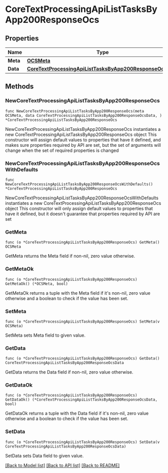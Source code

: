 # CoreTextProcessingApiListTasksByApp200ResponseOcs

## Properties

Name | Type | Description | Notes
------------ | ------------- | ------------- | -------------
**Meta** | [**OCSMeta**](OCSMeta.md) |  | 
**Data** | [**CoreTextProcessingApiListTasksByApp200ResponseOcsData**](CoreTextProcessingApiListTasksByApp200ResponseOcsData.md) |  | 

## Methods

### NewCoreTextProcessingApiListTasksByApp200ResponseOcs

`func NewCoreTextProcessingApiListTasksByApp200ResponseOcs(meta OCSMeta, data CoreTextProcessingApiListTasksByApp200ResponseOcsData, ) *CoreTextProcessingApiListTasksByApp200ResponseOcs`

NewCoreTextProcessingApiListTasksByApp200ResponseOcs instantiates a new CoreTextProcessingApiListTasksByApp200ResponseOcs object
This constructor will assign default values to properties that have it defined,
and makes sure properties required by API are set, but the set of arguments
will change when the set of required properties is changed

### NewCoreTextProcessingApiListTasksByApp200ResponseOcsWithDefaults

`func NewCoreTextProcessingApiListTasksByApp200ResponseOcsWithDefaults() *CoreTextProcessingApiListTasksByApp200ResponseOcs`

NewCoreTextProcessingApiListTasksByApp200ResponseOcsWithDefaults instantiates a new CoreTextProcessingApiListTasksByApp200ResponseOcs object
This constructor will only assign default values to properties that have it defined,
but it doesn't guarantee that properties required by API are set

### GetMeta

`func (o *CoreTextProcessingApiListTasksByApp200ResponseOcs) GetMeta() OCSMeta`

GetMeta returns the Meta field if non-nil, zero value otherwise.

### GetMetaOk

`func (o *CoreTextProcessingApiListTasksByApp200ResponseOcs) GetMetaOk() (*OCSMeta, bool)`

GetMetaOk returns a tuple with the Meta field if it's non-nil, zero value otherwise
and a boolean to check if the value has been set.

### SetMeta

`func (o *CoreTextProcessingApiListTasksByApp200ResponseOcs) SetMeta(v OCSMeta)`

SetMeta sets Meta field to given value.


### GetData

`func (o *CoreTextProcessingApiListTasksByApp200ResponseOcs) GetData() CoreTextProcessingApiListTasksByApp200ResponseOcsData`

GetData returns the Data field if non-nil, zero value otherwise.

### GetDataOk

`func (o *CoreTextProcessingApiListTasksByApp200ResponseOcs) GetDataOk() (*CoreTextProcessingApiListTasksByApp200ResponseOcsData, bool)`

GetDataOk returns a tuple with the Data field if it's non-nil, zero value otherwise
and a boolean to check if the value has been set.

### SetData

`func (o *CoreTextProcessingApiListTasksByApp200ResponseOcs) SetData(v CoreTextProcessingApiListTasksByApp200ResponseOcsData)`

SetData sets Data field to given value.



[[Back to Model list]](../README.md#documentation-for-models) [[Back to API list]](../README.md#documentation-for-api-endpoints) [[Back to README]](../README.md)


